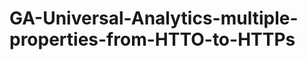 GA-Universal-Analytics-multiple-properties-from-HTTO-to-HTTPs
=============================================================
